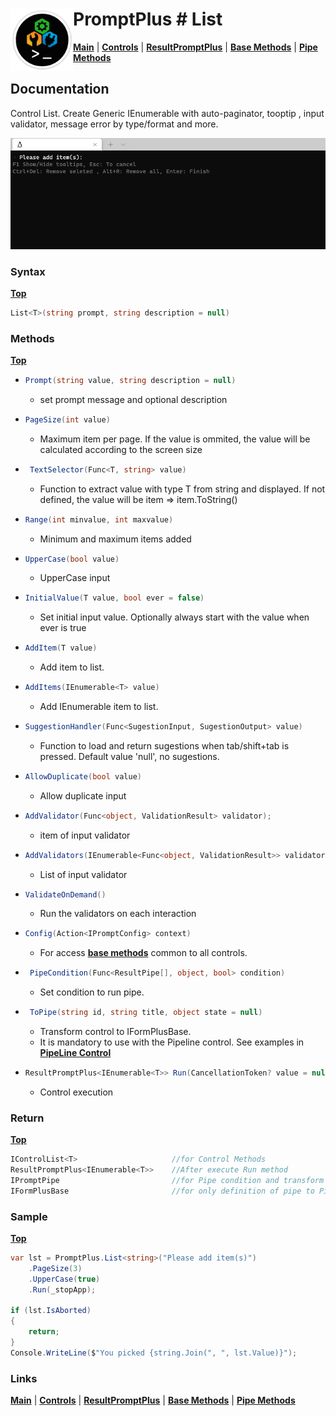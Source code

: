 # <img align="left" width="100" height="100" src="./images/icon.png"> PromptPlus # List
[**Main**](index.md#help) | 
[**Controls**](index.md#apis) |
[**ResultPromptPlus**](resultpromptplus) |
[**Base Methods**](basemethods) |
[**Pipe Methods**](pipemethods)

## Documentation
Control List. Create Generic IEnumerable with auto-paginator, tooptip , input validator, message error by type/format and more.

![](./images/List.gif)

### Syntax
[**Top**](#promptplus--list)

```csharp
List<T>(string prompt, string description = null)
````

### Methods
[**Top**](#promptplus--list)

- ```csharp
  Prompt(string value, string description = null)
  ``` 
  - set prompt message and optional description

- ```csharp
  PageSize(int value)
    ```
    - Maximum item per page. If the value is ommited, the value will be calculated according to the screen size 

- ```csharp
   TextSelector(Func<T, string> value)
    ```
    - Function to extract value with type T from string and displayed. If not defined, the value will be item => item.ToString()

- ```csharp
  Range(int minvalue, int maxvalue)
  ```
    - Minimum and maximum items added

- ```csharp
  UpperCase(bool value)
  ```
    - UpperCase input

- ```csharp
  InitialValue(T value, bool ever = false)
  ```
    - Set initial input value. Optionally always start with the value when ever is true

- ```csharp
  AddItem(T value)
  ```
    - Add item to list.

- ```csharp
  AddItems(IEnumerable<T> value)
  ```
    - Add IEnumerable item to list.

- ```csharp
  SuggestionHandler(Func<SugestionInput, SugestionOutput> value)
  ``` 
    - Function to load and return sugestions when tab/shift+tab is pressed. Default value 'null', no sugestions.

- ```csharp
  AllowDuplicate(bool value)
  ```
    - Allow duplicate input

- ```csharp
  AddValidator(Func<object, ValidationResult> validator);
  ``` 
    - item of input validator

- ```csharp
  AddValidators(IEnumerable<Func<object, ValidationResult>> validators)
  ``` 
    - List of input validator

- ```csharp
  ValidateOnDemand()
  ``` 
    - Run the validators on each interaction

- ```csharp
  Config(Action<IPromptConfig> context)
  ``` 
  - For access [**base methods**](basemethods) common to all controls.

- ```csharp
   PipeCondition(Func<ResultPipe[], object, bool> condition)
  ``` 
  - Set condition to run pipe.

- ```csharp
   ToPipe(string id, string title, object state = null)
  ``` 
  - Transform control to IFormPlusBase.
  - It is mandatory to use with the Pipeline control. See examples in [**PipeLine Control**](pipeline)

- ```csharp
  ResultPromptPlus<IEnumerable<T>> Run(CancellationToken? value = null)
  ``` 
	- Control execution

### Return
[**Top**](#promptplus--list)

```csharp
IControlList<T>                     //for Control Methods
ResultPromptPlus<IEnumerable<T>>    //After execute Run method
IPromptPipe                         //for Pipe condition and transform to IFormPlusBase 
IFormPlusBase                       //for only definition of pipe to Pipeline Control
```

### Sample
[**Top**](#promptplus--list)

```csharp
var lst = PromptPlus.List<string>("Please add item(s)")
    .PageSize(3)
    .UpperCase(true)
    .Run(_stopApp);

if (lst.IsAborted)
{
    return;
}
Console.WriteLine($"You picked {string.Join(", ", lst.Value)}");
```

### Links
[**Main**](index.md#help) | 
[**Controls**](index.md#apis) |
[**ResultPromptPlus**](resultpromptplus) |
[**Base Methods**](basemethods) |
[**Pipe Methods**](pipemethods)
